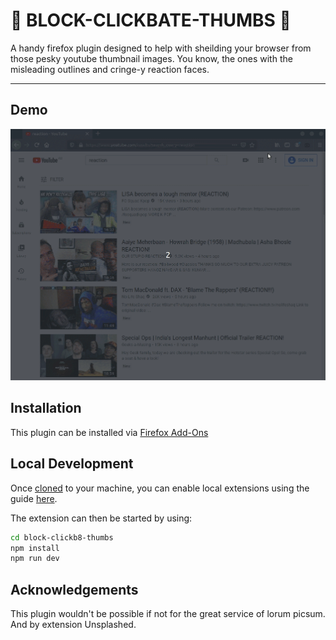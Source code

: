 # 🛑 BLOCK-CLICKBATE-THUMBS 🛑

A handy firefox plugin designed to help with sheilding your browser from those pesky youtube thumbnail images. You know, the ones with the misleading outlines and cringe-y reaction faces.

---

## Demo

![Demo displaying add-on functionality](docs/demo.gif)

## Installation

This plugin can be installed via [Firefox Add-Ons](https://addons.mozilla.org/en-US/firefox/addon/block-clickb8-thumbs/)

## Local Development

Once [cloned](https://help.github.com/en/github/creating-cloning-and-archiving-repositories/cloning-a-repository) to your machine, you can enable local extensions using the guide [here](https://developer.mozilla.org/en-US/docs/Mozilla/Add-ons/WebExtensions/Your_first_WebExtension#Trying_it_out).

The extension can then be started by using:

```bash
cd block-clickb8-thumbs
npm install
npm run dev
```

## Acknowledgements

This plugin wouldn't be possible if not for the great service of lorum picsum. And by extension Unsplashed.

